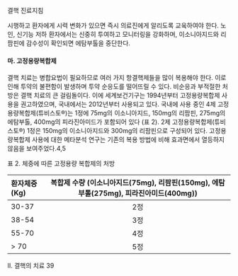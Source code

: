 결핵 진료지침

시행하고 환자에게 시력 변화가 있으면 즉시 의료진에게 알리도록 교육하여야 한다. 노인, 신기능 저하 환자에서는 신중히 투여하고 모니터링을 강화하며, 이소니아지드와 리팜핀에 감수성이 확인되면 에탐부톨을 중단한다.

#### 마. 고정용량복합제

결핵 치료는 병합요법이 필요하므로 여러 가지 항결핵제들을 많이 복용해야 한다. 이로 인해 투약의 불편함이 발생하며 투약 순응도를 떨어뜨릴 수 있다. 비순응과 부적절한 처방은 결핵 치료의 큰 걸림돌이다. 이에 세계보건기구는 1994년부터 고정용량복합제 사용을 권고하였으며, 국내에서는 2012년부터 사용되고 있다. 국내에 사용 중인 4제 고정용량복합제(튜비스토®)는 1정에 75mg의 이소니아지드, 150mg의 리팜핀, 275mg의 에탐부톨, 400mg의 피라진아미드가 포함되어 있다 (표 2). 2제 고정용량복합제(튜비스토®) 1정은 150mg의 이소니아지드와 300mg의 리팜핀으로 구성되어 있다. 고정용량복합제 사용에 대한 메타분석 연구는 기존의 복용 방법에 비해 효과면에서 열등하지 않음을 보여주었다.4,5

표 2. 체중에 따른 고정용량 복합제의 처방

| 환자체중 (Kg) | 복합제 수량 (이소니아지드(75mg), 리팜핀(150mg), 에탐부톨(275mg), 피라진아미드(400mg)) |
| :------------ | :------------------------------------------------------------------------------------------------------------------: |
| 30-37         | 2정                                                                                                                  |
| 38-54         | 3정                                                                                                                  |
| 55-70         | 4정                                                                                                                  |
| > 70          | 5정                                                                                                                  |

II. 결핵의 치료 <PAGE>39